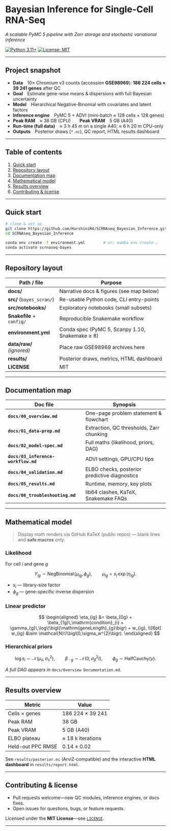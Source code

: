 # Bayesian Inference for Single-Cell RNA-Seq  
*A scalable PyMC 5 pipeline with Zarr storage and stochastic variational inference*

[![Python 3.11+](https://img.shields.io/badge/python-3.11+-blue.svg)](https://www.python.org/)
[![License: MIT](https://img.shields.io/badge/License-MIT-green.svg)](LICENSE)

---

## Project snapshot

* **Data** 10× Chromium v3 counts (accession **GSE98969**): **186 224 cells × 39 241 genes** after QC  
* **Goal** Estimate gene-wise means & dispersions with full Bayesian uncertainty  
* **Model** Hierarchical Negative-Binomial with covariates and latent factors  
* **Inference engine** PyMC 5 + ADVI (mini-batch ≈ 128 cells × 128 genes)  
* **Peak RAM** ≈ 38 GB (CPU)  **Peak VRAM** 5 GB (A40)  
* **Run-time (full data)** ≈ 3 h 45 m on a single A40; ≈ 6 h 20 m CPU-only  
* **Outputs** Posterior draws (`*.nc`), QC report, HTML results dashboard

---

## Table of contents
1. [Quick start](#quick-start)  
2. [Repository layout](#repository-layout)  
3. [Documentation map](#documentation-map)  
4. [Mathematical model](#mathematical-model)  
5. [Results overview](#results-overview)  
6. [Contributing & license](#contributing--license)

---

## Quick start

```bash
# clone & set up
git clone https://github.com/HarshiniR4/SCRNAseq_Bayesian_Inference.git
cd SCRNAseq_Bayesian_Inference

conda env create -f environment.yml        # or: mamba env create …
conda activate scrnaseq-bayes
```
---

## Repository layout

| Path / file               | Purpose                                         |
| ------------------------- | ----------------------------------------------- |
| **docs/**                 | Narrative docs & figures (see map below)        |
| **src/** (`bayes_scran/`) | Re-usable Python code, CLI entry-points         |
| **src/notebooks/**        | Exploratory notebooks (small subsets)           |
| **Snakefile** + `config/` | Reproducible Snakemake workflow                 |
| **environment.yml**       | Conda spec (PyMC 5, Scanpy 1.10, Snakemake ≥ 8) |
| **data/raw/** *(ignored)* | Place raw GSE98969 archives here                |
| **results/**              | Posterior draws, metrics, HTML dashboard        |
| **LICENSE**               | MIT                                             |

---

## Documentation map

| Doc file                            | Synopsis                                      |
| ----------------------------------- | --------------------------------------------- |
| **`docs/00_overview.md`**           | One-page problem statement & flowchart        |
| **`docs/01_data-prep.md`**          | Extraction, QC thresholds, Zarr chunking      |
| **`docs/02_model-spec.md`**         | Full maths (likelihood, priors, DAG)          |
| **`docs/03_inference-workflow.md`** | ADVI settings, GPU/CPU tips                   |
| **`docs/04_validation.md`**         | ELBO checks, posterior predictive diagnostics |
| **`docs/05_results.md`**            | Runtime, memory, key plots                    |
| **`docs/06_troubleshooting.md`**    | lib64 clashes, KaTeX, Snakemake FAQs          |

---

## Mathematical model

> Display math renders via GitHub KaTeX (public repos) — blank lines and **safe macros** only.

### Likelihood

For cell *i* and gene *g*

$$
Y_{ig} \sim \mathrm{NegBinomial}\!\bigl(\mu_{ig}, \phi_{g}\bigr),\qquad
\mu_{ig}=s_i\,\exp(\eta_{ig}).
$$

* $s_i$ — library-size factor
* $\phi_{g}$ — gene-specific inverse dispersion

### Linear predictor

$$
\begin{aligned}
\eta_{ig} &= \beta_{0g}
            + \beta_{1g}\,\mathrm{condition}_{i}
            + \gamma_{g}\,\log\!\bigl(\mathrm{geneLength}_{g}\bigr)
            + w_{ig}, \\[6pt]
w_{ig} &\sim \mathcal{N}\!\bigl(0,\sigma_w^{2}\bigr).
\end{aligned}
$$

### Hierarchical priors

$$
\log s_i \sim \mathcal{N}\!\bigl(\mu_s,\sigma_s^{2}\bigr),\qquad
\beta_{\!\cdot g}\sim\mathcal{N}\!\bigl(0,\sigma_{\beta}^{2} I\bigr),\qquad
\phi_{g} \sim \mathrm{HalfCauchy}(\gamma).
$$

*A full DAG appears in* `docs/Overview Documentation.md`.

---

## Results overview

| Metric            | Value             |
| ----------------- | ----------------- |
| Cells × genes     | 186 224 × 39 241  |
| Peak RAM          | 38 GB             |
| Peak VRAM         | 5 GB (A40)        |
| ELBO plateau      | ≈ 18 k iterations |
| Held-out PPC RMSE | 0.14 ± 0.02       |

See `results/posterior.nc` (ArviZ-compatible) and the interactive **HTML dashboard** in `results/report.html`.

---

## Contributing & license

* Pull requests welcome—new QC modules, inference engines, or docs fixes.
* Open issues for questions, bugs, or feature requests.

Licensed under the **MIT License**—see [`LICENSE`](LICENSE).

---
